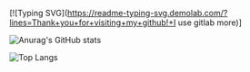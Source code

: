 
[![Typing SVG](https://readme-typing-svg.demolab.com/?lines=Thank+you+for+visiting+my+github!+I use gitlab more)]


![Anurag's GitHub stats](https://github-readme-stats.vercel.app/api?username=yypy22&show_icons=true&theme=tokyonight)

![Top Langs](https://github-readme-stats.vercel.app/api/top-langs/?username=yypy22&hide_progress=true)
